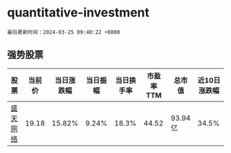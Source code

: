 # quantitative-investment

`最后更新时间：2024-03-25 09:40:22 +0800`

## 强势股票

|股票|当前价|当日涨跌幅|当日振幅|当日换手率|市盈率TTM|总市值|近10日涨跌幅|
|----|----|----|----|----|----|----|----|
|[盛天网络](https://xueqiu.com/S/SZ300494)|19.18|15.82%|9.24%|18.3%|44.52|93.94亿|34.5%|
